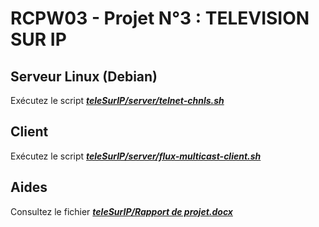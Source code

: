 # RCPW03 - Projet N°3 : TELEVISION SUR IP

## Serveur Linux (Debian)
Exécutez le script ***[teleSurIP/server/telnet-chnls.sh](https://github.com/RayaneB75/teleSurIP/blob/main/server/telnet-chnls.sh)***

## Client
Exécutez le script ***[teleSurIP/server/flux-multicast-client.sh](https://github.com/RayaneB75/teleSurIP/blob/main/server/flux-multicast-client.sh)***

## Aides
Consultez le fichier ***[teleSurIP/Rapport de projet.docx](https://github.com/RayaneB75/teleSurIP/blob/main/Rapport%20de%20projet.docx)***
